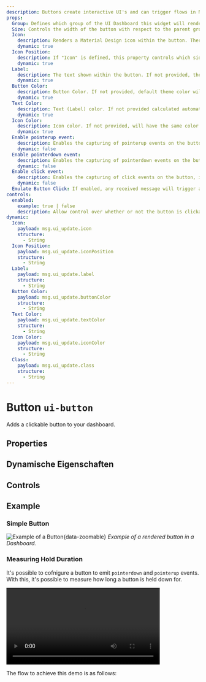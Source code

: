 ```yaml
---
description: Buttons create interactive UI's and can trigger flows in Node-RED
props:
  Group: Defines which group of the UI Dashboard this widget will render in.
  Size: Controls the width of the button with respect to the parent group. Maximum value is the width of the group.
  Icon:
    description: Renders a Material Design icon within the button. There is no need to include the "mdi-" prefix.
    dynamic: true
  Icon Position:
    description: If "Icon" is defined, this property controls which side of the "Label" the icon will render on.
    dynamic: true
  Label:
    description: The text shown within the button. If not provided, then the button will only render the icon.
    dynamic: true
  Button Color:
    description: Button Color. If not provided, default theme color will be used.
    dynamic: true
  Text Color:
    description: Text (Label) color. If not provided calculated automatically based on Button color to be Black or White.
    dynamic: true
  Icon Color:
    description: Icon color. If not provided, will have the same color as text / label.
    dynamic: true
  Enable pointerup event:
    description: Enables the capturing of pointerup events on the button. The output will contain <code>msg._event</code> which details the <i>type</i> of interaction causing the event.
    dynamic: false
  Enable pointerdown event:
    description: Enables the capturing of pointerdown events on the button. The output will contain <code>msg._event</code> which details the <i>type</i> of interaction causing the event.
    dynamic: false
  Enable click event:
    description: Enables the capturing of click events on the button, i.e.g when both the pointerdown and pointerup events occur whilst the mouse stays inside the button. The output will contain <code>msg._event</code> which details the <i>type</i> of interaction causing the event.
    dynamic: false
  Emulate Button Click: If enabled, any received message will trigger a button click, emitting the relevant payload and topic.
controls:
  enabled:
    example: true | false
    description: Allow control over whether or not the button is clickable.
dynamic:
  Icon:
    payload: msg.ui_update.icon
    structure:
      - String
  Icon Position:
    payload: msg.ui_update.iconPosition
    structure:
      - String
  Label:
    payload: msg.ui_update.label
    structure:
      - String
  Button Color:
    payload: msg.ui_update.buttonColor
    structure:
      - String
  Text Color:
    payload: msg.ui_update.textColor
    structure:
      - String
  Icon Color:
    payload: msg.ui_update.iconColor
    structure:
      - String
  Class:
    payload: msg.ui_update.class
    structure:
      - String
---
```


<script setup>
    import { ref } from 'vue'

    import ExampleButtonHold from '../../examples/ui-button-hold.json'

    import TryDemo from "./../../components/TryDemo.vue"
    import FlowViewer from '../../components/FlowViewer.vue'
    
    const examples = ref({
      'hold': ExampleButtonHold
    })
</script>

<TryDemo href="button-example">

# Button `ui-button`

</TryDemo>

Adds a clickable button to your dashboard.

## Properties

<PropsTable/>

## Dynamische Eigenschaften

<DynamicPropsTable/>

## Controls

<ControlsTable/>

## Example

### Simple Button

![Example of a Button](/images/node-examples/ui-button.png "Example of a Button"){data-zoomable}
_Example of a rendered button in a Dashboard._

### Measuring Hold Duration

It's possible to cofnigure a button to emit `pointerdown` and `pointerup` events. With this, it's possible to measure how long a button is held down for.

<video controls height="200px">
    <source src="/videos/demo-button-hold.mp4" type="video/mp4">
</video>

The flow to achieve this demo is as follows:

<FlowViewer :flow="examples['hold']" height="200px"/>